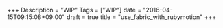 +++
Description = "WIP"
Tags = ["WIP"]
date = "2016-04-15T09:15:08+09:00"
draft = true
title = "use_fabric_with_rubymotion"
+++

